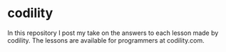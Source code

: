 # codility
In this repository I post my take on the answers to each lesson made by codility. The lessons are available for programmers at codility.com.
